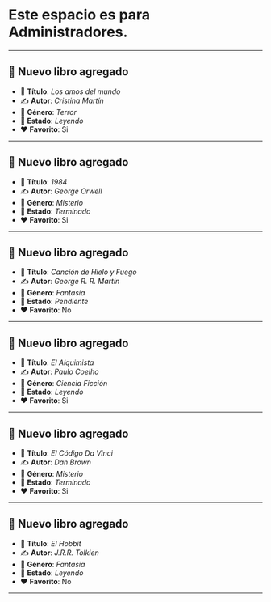 # Este espacio es para Administradores.

--- 

## 📖 **Nuevo libro agregado**
- 🌟 **Título**: _Los amos del mundo_
- ✍️ **Autor**: _Cristina Martín_
- 🔖 **Género**: _Terror_
- 📌 **Estado**: _Leyendo_
- ❤️ **Favorito**: Si
---
## 📖 **Nuevo libro agregado**
- 🌟 **Título**: _1984_
- ✍️ **Autor**: _George Orwell_
- 🔖 **Género**: _Misterio_
- 📌 **Estado**: _Terminado_
- ❤️ **Favorito**: Si
---
## 📖 **Nuevo libro agregado**
- 🌟 **Título**: _Canción de Hielo y Fuego_
- ✍️ **Autor**: _George R. R. Martin_
- 🔖 **Género**: _Fantasía_
- 📌 **Estado**: _Pendiente_
- ❤️ **Favorito**: No
---
## 📖 **Nuevo libro agregado**
- 🌟 **Título**: _El Alquimista_
- ✍️ **Autor**: _Paulo Coelho_
- 🔖 **Género**: _Ciencia Ficción_
- 📌 **Estado**: _Leyendo_
- ❤️ **Favorito**: Si
---
## 📖 **Nuevo libro agregado**
- 🌟 **Título**: _El Código Da Vinci_
- ✍️ **Autor**: _Dan Brown_
- 🔖 **Género**: _Misterio_
- 📌 **Estado**: _Terminado_
- ❤️ **Favorito**: Si
---
## 📖 **Nuevo libro agregado**
- 🌟 **Título**: _El Hobbit_
- ✍️ **Autor**: _J.R.R. Tolkien_
- 🔖 **Género**: _Fantasía_
- 📌 **Estado**: _Leyendo_
- ❤️ **Favorito**: No
---
